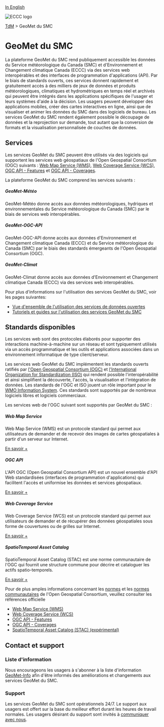 [In English](readme_en.md)

![ECCC logo](../img_eccc-logo.png)

[TdM](../readme_fr.md) > GeoMet du SMC


# GeoMet du SMC

La plateforme GeoMet du SMC rend publiquement accessible les données du Service météorologique du Canada (SMC) et d'Environnement et Changement climatique Canada (ECCC) via des services web interopérables et des interfaces de programmation d'applications (API). Par le biais de standards ouverts, ces services donnent rapidement et gratuitement accès à des milliers de jeux de données et produits météorologiques, climatiques et hydrométriques en temps réel et archivés qui peuvent être intégrés dans les applications spécifiques de l'usager et leurs systèmes d'aide à la décision. Les usagers peuvent développer des applications mobiles, créer des cartes interactives en ligne, ainsi que de visualiser et animer les données du SMC dans des logiciels de bureau. Les services GeoMet du SMC rendent également possible le découpage de données et la reprojection sur demande, tout autant que la conversion de formats et la visualisation personnalisée de couches de données.

## Services

Les services GeoMet du SMC peuvent être utilisés via des logiciels qui supportent les services web géospatiaux de l'Open Geospatial Consortium (OGC) suivants : [Web Map Service (WMS)](https://www.opengeospatial.org/standards/wms), [Web Coverage Service (WCS)](https://www.opengeospatial.org/standards/wcs), [OGC API - Features](https://ogcapi.ogc.org/features/) et [OGC API - Coverages](https://ogcapi.ogc.org/coverages/).

La plateforme GeoMet du SMC comprend les services suivants :
<div class="card-deck">
  <div class="card text-black mb-3 text-center">
    <div class="card-header bg-light"><h5>GeoMet-Météo</h5></div>
    <div class="card-body">
      <p class="card-text">GeoMet-Météo donne accès aux données météorologiques, hydriques et environnementales du Service météorologique du Canada (SMC) par le biais de services web interopérables.</p>
    </div>
  </div>
  <div class="card mb-3 text-center">
    <div class="card-header bg-light"><h5>GeoMet-OGC-API</h5></div>
    <div class="card-body">
      <p class="card-text">
      GeoMet-OGC-API donne accès aux données d'Environnement et Changement climatique Canada (ECCC) et du Service météorologique du Canada (SMC) par le biais des standards émergeants de l'Open Geospatial Consortium (OGC).</p>
    </div>
  </div>
   <div class="card mb-3 text-center">
    <div class="card-header bg-light"><h5>GeoMet-Climat</h5></div>
    <div class="card-body">
      <p class="card-text">
      GeoMet-Climat donne accès aux données d'Environnement et Changement climatique Canada (ECCC) via des services web interopérables.</p>
    </div>
  </div>
</div>

Pour plus d'informations sur l'utilisation des services GeoMet du SMC, voir les pages suivantes:

*    [Vue d'ensemble de l'utilisation des services de données ouvertes](https://eccc-msc.github.io/open-data/usage/readme_fr/)
*    [Tutoriels et guides sur l'utilisation des services GeoMet du SMC](https://eccc-msc.github.io/open-data/usage/tutorials_fr/)

## Standards disponibles

Les services web sont des protocoles élaborés pour supporter des interactions machine-à-machine sur un réseau et sont typiquement utilisés via un accès programmatique et les outils et applications associées dans un environnement informatique de type client/serveur.

Les services web GeoMet du SMC implémentent les standards ouverts ratifiés par [l'Open Geospatial Consortium (OGC)](https://www.opengeospatial.org/) et [l'International Organization for Standardization (ISO)](https://www.isotc211.org/) qui rendent possible l'interopérabilité et ainsi simplifient la découverte, l'accès, la visualisation et l'intégration de données. Les standards de l'OGC et ISO jouent un rôle important pour le [WMO Information System](https://public.wmo.int/fr). Ces standards sont supportés par de nombreux logiciels libres et logiciels commerciaux.

Les services web de l'OGC suivant sont supportés par GeoMet du SMC :

<div class="card-deck">
  <div class="card text-black mb-3 text-center">
    <div class="card-header bg-light"><h5>Web Map Service</h5></div>
    <div class="card-body">
      <p class="card-text">
        Web Map Service (WMS) est un protocole standard qui permet aux utilisateurs de demander et de recevoir des images de cartes géospatiales à partir d'un serveur sur Internet.</p>
        <a href="../wms_fr" class="btn btn btn-primary">En savoir +</a>
    </div>
  </div>
  <div class="card mb-3 text-center">
    <div class="card-header bg-light"><h5>OGC API</h5></div>
    <div class="card-body">
      <p class="card-text">
      L'API OGC (Open Geospatial Consortium API) est un nouvel ensemble d'API Web standardisées (interfaces de programmation d'applications) qui facilitent l'accès et uniformise les données et services géospatiaux.</p>
      <a href="../ogc_api_fr" class="btn btn-primary">En savoir +</a>
    </div>
  </div>
</div>

<div class="card-deck">
  <div class="card mb-3 text-center">
    <div class="card-header bg-light"><h5>Web Coverage Service</h5></div>
    <div class="card-body">
      <p class="card-text">
      Web Coverage Service (WCS) est un protocole standard qui permet aux utilisateurs de demander et de récupérer des données géospatiales sous forme de couvertures ou de grilles sur Internet.</p>
      <a href="../wcs_fr" class="btn btn-primary">En savoir +</a>
    </div>
  </div>
  <div class="card mb-3 text-center">
    <div class="card-header bg-light"><h5>SpatioTemporal Asset Catalog</h5></div>
    <div class="card-body">
      <p class="card-text">
      SpatioTemporal Asset Catalog (STAC) est une norme communautaire de l'OGC qui fournit une structure commune pour décrire et cataloguer les actifs spatio-temporels.</p>
      <a href="../stac_fr" class="btn btn-primary">En savoir +</a>
    </div>
  </div>
</div>

Pour de plus amples informations concernant les [normes](https://www.ogc.org/standards) et les [normes communautaires](https://www.ogc.org/standards/community/) de l'Open Geospatial Consortium, veuillez consulter les références officielle

*   [Web Map Service (WMS)](https://www.opengeospatial.org/standards/wms)
*   [Web Coverage Service (WCS)](https://www.opengeospatial.org/standards/wcs)
*   [OGC API - Features](https://ogcapi.ogc.org/features/)
*   [OGC API - Coverages](https://ogcapi.ogc.org/coverages/)
*   [SpatioTemporal Asset Catalog (STAC) (expérimental)](https://stacspec.org/en)

## Contact et support

### <span class="badge badge-light">Liste d'information</span>

Nous encourageons les usagers à s'abonner à la liste d'information [GeoMet-Info](https://lists.ec.gc.ca/cgi-bin/mailman/listinfo/geomet-info) afin d'être informés des améliorations et changements aux services GeoMet du SMC.


### <span class="badge badge-light">Support</span>

Les services GeoMet du SMC sont opérationnels 24/7. Le support aux usagers est offert sur la base du meilleur effort durant les heures de travail normales. Les usagers désirant du support sont invités à [communiquer avec nous](https://meteo.gc.ca/mainmenu/contact_us_f.html).
</br></br></br>



